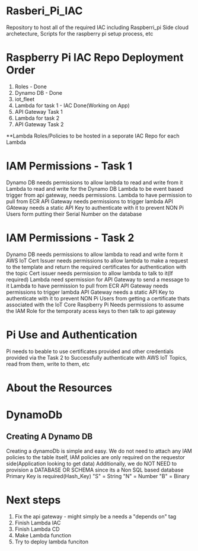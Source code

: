 # Rasberi_Pi_IAC
Repository to host all of the required IAC including Raspberri_pi Side cloud archetecture, Scripts for the raspberry pi setup process, etc

# Raspberry Pi IAC Repo Deployment Order
1. Roles - Done
2. Dynamo DB - Done
3. iot_fleet
4. Lambda for task 1 - IAC Done(Working on App)
5. API Gateway Task 1
6. Lambda for task 2 
7. API Gateway Task 2

**Lambda Roles/Policies to be hosted in a seporate IAC Repo for each Lambda
# IAM Permissions - Task 1
Dynamo DB needs permissions to allow lambda to read and write from it
Lambda to read and write for the Dynamo DB
Lambda to be event based trigger from api gateway, needs permissions.
Lambda to have permission to pull from ECR
API Gateway needs permissions to trigger lambda
API GAteway needs a static API Key to authenticate with it to prevent NON Pi Users form putting their Serial Number on the database

# IAM Permissions - Task 2
Dynamo DB needs permissions to allow lambda to read and write form it
AWS IoT Cert Issuer needs permissions to allow lambda to make a request to the template and return the required certificates for authentication with the topic
Cert issuer needs permission to allow lambda to talk to it(If required)
Lambda need spermission for API Gateway to send a message to it
Lambda to have permission to pull from ECR
API Gateway needs permissions to trigger lambda
API Gateway needs a static API Key to authenticate with it to prevent NON Pi Users from getting a certificate thats associated with the IoT Core
Raspberry Pi Needs permissions to assume the IAM Role for the temporaty acess keys to then talk to api gateway

# Pi Use and Authentication
Pi needs to beable to use certificates provided and other credentials provided via the Task 2 to Successfully authenticate with AWS IoT Topics, read from them, write to them, etc



# About the Resources

# DynamoDb
## Creating A Dynamo DB
Creating a dynamoDb is simple and easy. We do not need to attach any IAM policies to the table itself, IAM policies are only required on the requestor side(Application looking to get data)
Additionally, we do NOT NEED to provision a DATABASE OR SCHEMA since its a Non SQL based database
Primary Key is required(Hash_Key)
"S" = String
"N" = Number
"B" = Binary



# Next steps
1. Fix the api gateway - might simply be a needs a "depends on" tag
2. Finish Lambda IAC
3. Finish Lambda CD 
4.  Make Lambda function
5. Try to deploy lambda funciton
